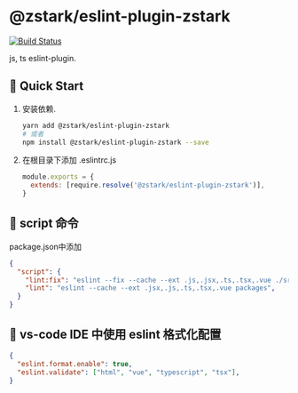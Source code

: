 # @zstark/eslint-plugin-zstark

[![Build Status](https://travis-ci.org/PinghuaZhuang/zstark.svg?branch=master)](https://travis-ci.org/PinghuaZhuang/zstark) 

js, ts eslint-plugin.



## 🚀 Quick Start

1. 安装依赖.

   ```bash
   yarn add @zstark/eslint-plugin-zstark
   # 或者
   npm install @zstark/eslint-plugin-zstark --save
   ```


2. 在根目录下添加 .eslintrc.js

   ```js
   module.exports = {
     extends: [require.resolve('@zstark/eslint-plugin-zstark')],
   }
   ```

   

## 🔖 script 命令

package.json中添加
```json
{
  "script": {
    "lint:fix": "eslint --fix --cache --ext .js,.jsx,.ts,.tsx,.vue ./src",
    "lint": "eslint --cache --ext .jsx,.js,.ts,.tsx,.vue packages",
  }
}
```



## 🔖 vs-code IDE 中使用 eslint 格式化配置

```json
{
  "eslint.format.enable": true,
  "eslint.validate": ["html", "vue", "typescript", "tsx"],
}
```

